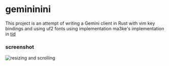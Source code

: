# gemininini

This project is an attempt of writing a Gemini client in Rust with vim key bindings and using uf2 fonts using implementation ma3ke's implementation in [tid](https://git.sr.ht/~ma3ke/tid)

### screenshot
![resizing and scrolling](resizing_scrolling.gif)

